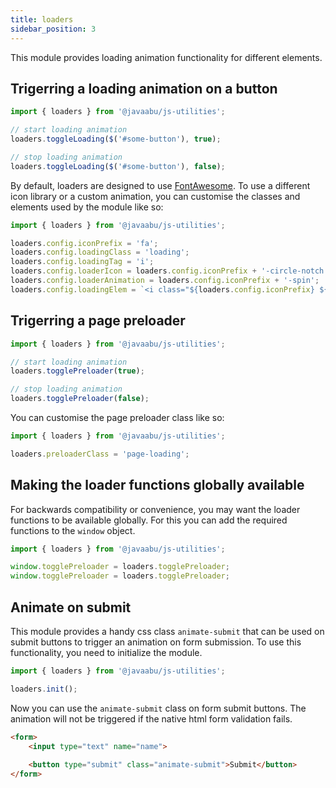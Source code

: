 ```yaml
---
title: loaders
sidebar_position: 3
---
```


This module provides loading animation functionality for different elements.

## Trigerring a loading animation on a button

```javascript
import { loaders } from '@javaabu/js-utilities';

// start loading animation
loaders.toggleLoading($('#some-button'), true);

// stop loading animation
loaders.toggleLoading($('#some-button'), false);
```

By default, loaders are designed to use [FontAwesome](https://fontawesome.com). To use a different icon library or a custom animation, you can customise the classes and elements used by the module like so:

```javascript
import { loaders } from '@javaabu/js-utilities';

loaders.config.iconPrefix = 'fa';
loaders.config.loadingClass = 'loading';
loaders.config.loadingTag = 'i';
loaders.config.loaderIcon = loaders.config.iconPrefix + '-circle-notch';
loaders.config.loaderAnimation = loaders.config.iconPrefix + '-spin';
loaders.config.loadingElem = `<i class="${loaders.config.iconPrefix} ${loaders.config.loaderIcon} ${loaders.config.loaderAnimation} added-loader ${loaders.config.loadingClass} me-2"></i> `;
```

## Trigerring a page preloader

```javascript
import { loaders } from '@javaabu/js-utilities';

// start loading animation
loaders.togglePreloader(true);

// stop loading animation
loaders.togglePreloader(false);
```

You can customise the page preloader class like so:

```javascript
import { loaders } from '@javaabu/js-utilities';

loaders.preloaderClass = 'page-loading';
```

## Making the loader functions globally available

For backwards compatibility or convenience, you may want the loader functions to be available globally. For this you can add the required functions to the `window` object.

```javascript
import { loaders } from '@javaabu/js-utilities';

window.togglePreloader = loaders.togglePreloader;
window.togglePreloader = loaders.togglePreloader;
```

## Animate on submit

This module provides a handy css class `animate-submit` that can be used on submit buttons to trigger an animation on form submission. To use this functionality, you need to initialize the module.

```javascript
import { loaders } from '@javaabu/js-utilities';

loaders.init();
```

Now you can use the `animate-submit` class on form submit buttons. The animation will not be triggered if the native html form validation fails.

```html
<form>
    <input type="text" name="name">
    
    <button type="submit" class="animate-submit">Submit</button>
</form>
```
